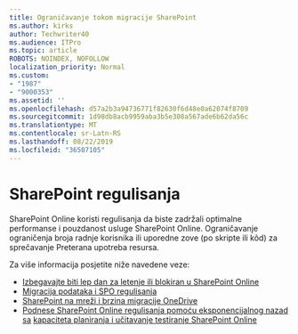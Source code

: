 ```yaml
---
title: Ograničavanje tokom migracije SharePoint
ms.author: kirks
author: Techwriter40
ms.audience: ITPro
ms.topic: article
ROBOTS: NOINDEX, NOFOLLOW
localization_priority: Normal
ms.custom:
- "1987"
- "9000353"
ms.assetid: ''
ms.openlocfilehash: d57a2b3a94736771f82630f6d48e0a62074f8709
ms.sourcegitcommit: 1d98db8acb9959aba3b5e308a567ade6b62da56c
ms.translationtype: MT
ms.contentlocale: sr-Latn-RS
ms.lasthandoff: 08/22/2019
ms.locfileid: "36507105"
---
```

# <a name="sharepoint-throttling"></a>SharePoint regulisanja

SharePoint Online koristi regulisanja da biste zadržali optimalne performanse i pouzdanost usluge SharePoint Online. Ograničavanje ograničenja broja radnje korisnika ili uporedne zove (po skripte ili kôd) za sprečavanje Preterana upotreba resursa.

Za više informacija posjetite niže navedene veze:

- [Izbegavajte biti lep dan za letenje ili blokiran u SharePoint Online](https://docs.microsoft.com/sharepoint/dev/general-development/how-to-avoid-getting-throttled-or-blocked-in-sharepoint-online)
- [Migracija podataka i SPO regulisanja](https://blogs.technet.microsoft.com/sposupport/2017/08/12/data-migration-and-spo-service-throttling/)
- [SharePoint na mreži i brzina migracije OneDrive](https://docs.microsoft.com/sharepointmigration/sharepoint-online-and-onedrive-migration-speed)
- [Podnese SharePoint Online regulisanja pomoću eksponencijalnog nazad sa](https://docs.microsoft.com/sharepoint/dev/solution-guidance/handle-sharepoint-online-throttling-by-using-exponential-back-off)
[kapaciteta planiranja i učitavanje testiranje SharePoint Online](https://support.office.com/article/Capacity-planning-and-load-testing-SharePoint-Online-c932bd9b-fb9a-47ab-a330-6979d03688c0)